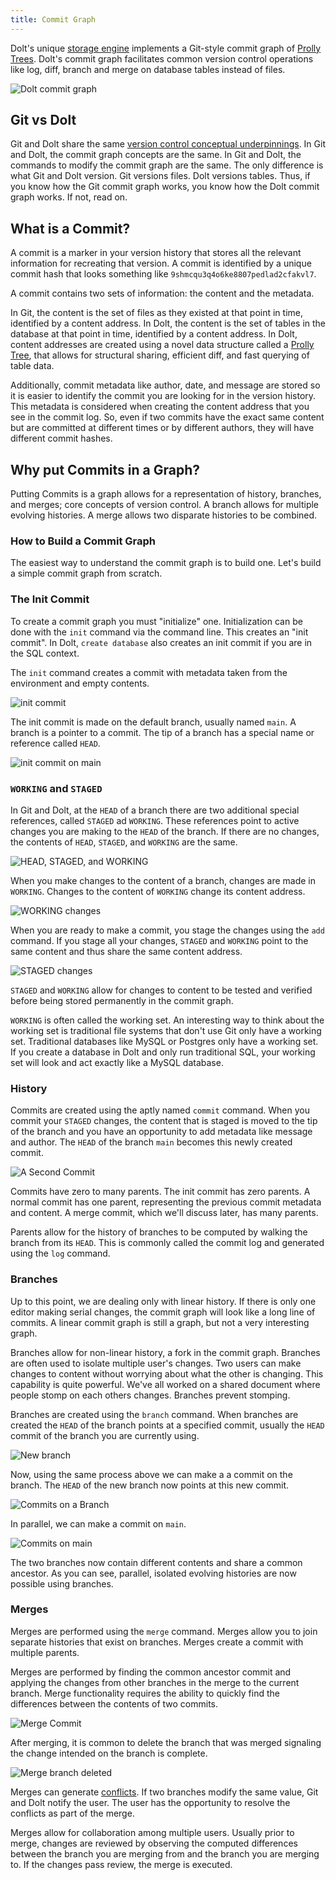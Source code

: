 ```yaml
---
title: Commit Graph
---
```


Dolt's unique [storage engine](https://docs.dolthub.com/architecture/storage-engine) implements a Git-style commit graph of [Prolly Trees](https://docs.dolthub.com/architecture/storage-engine/prolly-tree). Dolt's commit graph facilitates common version control operations like log, diff, branch and merge on database tables instead of files.

![Dolt commit graph](../../.gitbook/assets/commit-graph-featured.png)

## Git vs Dolt

Git and Dolt share the same [version control conceptual underpinnings](https://docs.dolthub.com/concepts/dolt/git). In Git and Dolt, the commit graph concepts are the same. In Git and Dolt, the commands to modify the commit graph are the same. The only difference is what Git and Dolt version. Git versions files. Dolt versions tables. Thus, if you know how the Git commit graph works, you know how the Dolt commit graph works. If not, read on.

## What is a Commit?

A commit is a marker in your version history that stores all the relevant information for recreating that version. A commit is identified by a unique commit hash that looks something like `9shmcqu3q4o6ke8807pedlad2cfakvl7`.

A commit contains two sets of information: the content and the metadata.

In Git, the content is the set of files as they existed at that point in time, identified by a content address. In Dolt, the content is the set of tables in the database at that point in time, identified by a content address. In Dolt, content addresses are created using a novel data structure called a [Prolly Tree](https://docs.dolthub.com/architecture/storage-engine/prolly-tree), that allows for structural sharing, efficient diff, and fast querying of table data.

Additionally, commit metadata like author, date, and message are stored so it is easier to identify the commit you are looking for in the version history. This metadata is considered when creating the content address that you see in the commit log. So, even if two commits have the exact same content but are committed at different times or by different authors, they will have different commit hashes. 

## Why put Commits in a Graph?

Putting Commits is a graph allows for a representation of history, branches, and merges; core concepts of version control. A branch allows for multiple evolving histories. A merge allows two disparate histories to be combined.

### How to Build a Commit Graph

The easiest way to understand the commit graph is to build one. Let's build a simple commit graph from scratch.

### The Init Commit

To create a commit graph you must "initialize" one. Initialization can be done with the `init` command via the command line. This creates an "init commit". In Dolt, `create database` also creates an init commit if you are in the SQL context. 

The `init` command creates a commit with metadata taken from the environment and empty contents.

![init commit](../../.gitbook/assets/commit-graph-init.png)

The init commit is made on the default branch, usually named `main`. A branch is a pointer to a commit. The tip of a branch has a special name or reference called `HEAD`.

![init commit on main](../../.gitbook/assets/commit-graph-main-branch.png)

### `WORKING` and `STAGED`

In Git and Dolt, at the `HEAD` of a branch there are two additional special references, called `STAGED` ad `WORKING`. These references point to active changes you are making to the `HEAD` of the branch. If there are no changes, the contents of `HEAD`, `STAGED`, and `WORKING` are the same. 

![HEAD, STAGED, and WORKING](../../.gitbook/assets/commit-graph-staged-working.png)

When you make changes to the content of a branch, changes are made in `WORKING`. Changes to the content of `WORKING` change its content address.

![WORKING changes](../../.gitbook/assets/commit-graph-working-changes.png)

When you are ready to make a commit, you stage the changes using the `add` command. If you stage all your changes, `STAGED` and `WORKING` point to the same content and thus share the same content address.

![STAGED changes](../../.gitbook/assets/commit-graph-staged-changes.png)

`STAGED` and `WORKING` allow for changes to content to be tested and verified before being stored permanently in the commit graph.

`WORKING` is often called the working set. An interesting way to think about the working set is traditional file systems that don't use Git only have a working set. Traditional databases like MySQL or Postgres only have a working set. If you create a database in Dolt and only run traditional SQL, your working set will look and act exactly like a MySQL database.

### History

Commits are created using the aptly named `commit` command. When you commit your `STAGED` changes, the content that is staged is moved to the tip of the branch and you have an opportunity to add metadata like message and author. The `HEAD` of the branch `main` becomes this newly created commit. 

![A Second Commit](../../.gitbook/assets/commit-graph-second-commit.png)

Commits have zero to many parents. The init commit has zero parents. A normal commit has one parent, representing the previous commit metadata and content. A merge commit, which we'll discuss later, has many parents. 

Parents allow for the history of branches to be computed by walking the branch from its `HEAD`. This is commonly called the commit log and generated using the `log` command.

### Branches

Up to this point, we are dealing only with linear history. If there is only one editor making serial changes, the commit graph will look like a long line of commits. A linear commit graph is still a graph, but not a very interesting graph. 

Branches allow for non-linear history, a fork in the commit graph. Branches are often used to isolate multiple user's changes. Two users can make changes to content without worrying about what the other is changing. This capability is quite powerful. We've all worked on a shared document where people stomp on each others changes. Branches prevent stomping.

Branches are created using the `branch` command. When branches are created the `HEAD` of the branch points at a specified commit, usually the `HEAD` commit of the branch you are currently using.

![New branch](../../.gitbook/assets/commit-graph-new-branch.png)

Now, using the same process above we can make a a commit on the branch. The `HEAD` of the new branch now points at this new commit. 

![Commits on a Branch](../../.gitbook/assets/commit-graph-commit-on-branch.png)

In parallel, we can make a commit on `main`.

![Commits on main](../../.gitbook/assets/commit-graph-commit-on-main.png)

The two branches now contain different contents and share a common ancestor. As you can see, parallel, isolated evolving histories are now possible using branches.

### Merges

Merges are performed using the `merge` command. Merges allow you to join separate histories that exist on branches. Merges create a commit with multiple parents.

Merges are performed by finding the common ancestor commit and applying the changes from other branches in the merge to the current branch. Merge functionality requires the ability to quickly find the differences between the contents of two commits.

![Merge Commit](../../.gitbook/assets/commit-graph-merge-commit.png)

After merging, it is common to delete the branch that was merged signaling the change intended on the branch is complete.

![Merge branch deleted](../../.gitbook/assets/commit-graph-merge-branch-deleted.png)

Merges can generate [conflicts](../../concepts/dolt/git/conflicts.md). If two branches modify the same value, Git and Dolt notify the user. The user has the opportunity to resolve the conflicts as part of the merge.

Merges allow for collaboration among multiple users. Usually prior to merge, changes are reviewed by observing the computed differences between the branch you are merging from and the branch you are merging to. If the changes pass review, the merge is executed.